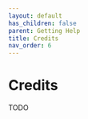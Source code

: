 ```yaml
---
layout: default
has_children: false
parent: Getting Help
title: Credits
nav_order: 6
---
```


# Credits

TODO